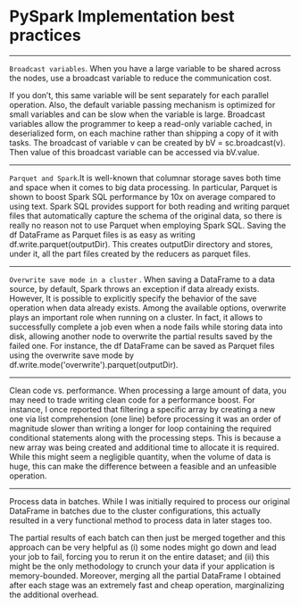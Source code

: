 # PySpark Implementation best practices

------

`Broadcast variables`. When you have a large variable to be shared across the nodes, use a broadcast variable to reduce the communication cost. 

If you don’t, this same variable will be sent separately for each parallel operation. 
Also, the default variable passing mechanism is optimized for small variables and can be slow when the variable is large. 
Broadcast variables allow the programmer to keep a read-only variable cached, in deserialized form, 
on each machine rather than shipping a copy of it with tasks. 
The broadcast of variable v can be created by bV = sc.broadcast(v). 
Then value of this broadcast variable can be accessed via bV.value.

------


`Parquet and Spark`.It is well-known that columnar storage saves both time and space when it comes to big data processing. In particular, Parquet is shown to boost Spark SQL performance by 10x on average compared to using text. 
Spark SQL provides support for both reading and writing parquet files that automatically capture the schema of the original data, so there is really no reason not to use Parquet when employing Spark SQL. 
Saving the df DataFrame as Parquet files is as easy as writing df.write.parquet(outputDir). 
This creates outputDir directory and stores, under it, all the part files created by the reducers as parquet files.


------


`Overwrite save mode in a cluster` . When saving a DataFrame to a data source, by default, Spark throws an exception if data already exists. However, It is possible to explicitly specify the behavior of the save operation when data already exists. Among the available options, overwrite plays an important role when running on a cluster.
In fact, it allows to successfully complete a job even when a node fails while storing data into disk, allowing another node to overwrite the partial results saved by the failed one. 
For instance, the df DataFrame can be saved as Parquet files using the overwrite save mode by df.write.mode('overwrite').parquet(outputDir).


------


Clean code vs. performance. When processing a large amount of data, you may need to trade writing clean code for a performance boost. For instance, I once reported that filtering a specific array by creating a new one 
via list comprehension (one line) before processing it was an order of magnitude slower than writing a longer for loop containing the required conditional statements along with the processing steps. 
This is because a new array was being created and additional time to allocate it is required. 
While this might seem a negligible quantity, when the volume of data is huge, this can make the difference between a feasible and an unfeasible operation.

------


Process data in batches. While I was initially required to process our original DataFrame in batches due to the cluster configurations, this actually resulted in a very functional method to process data in later stages too. 

The partial results of each batch can then just be merged together and this approach can be very helpful as 
(i) some nodes might go down and lead your job to fail, forcing you to rerun it on the entire dataset; 
and (ii) this might be the only methodology to crunch your data if your application is memory-bounded. 
Moreover, merging all the partial DataFrame I obtained after each stage was an extremely fast and cheap operation, marginalizing the additional overhead.
